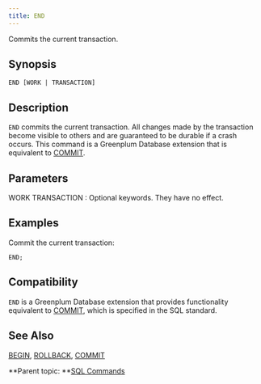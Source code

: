```yaml
---
title: END 
---
```


Commits the current transaction.

## <a id="section2"></a>Synopsis 

``` {#sql_command_synopsis}
END [WORK | TRANSACTION]
```

## <a id="section3"></a>Description 

`END` commits the current transaction. All changes made by the transaction become visible to others and are guaranteed to be durable if a crash occurs. This command is a Greenplum Database extension that is equivalent to [COMMIT](COMMIT.html).

## <a id="section4"></a>Parameters 

WORK
TRANSACTION
:   Optional keywords. They have no effect.

## <a id="section5"></a>Examples 

Commit the current transaction:

```
END;
```

## <a id="section6"></a>Compatibility 

`END` is a Greenplum Database extension that provides functionality equivalent to [COMMIT](COMMIT.html), which is specified in the SQL standard.

## <a id="section7"></a>See Also 

[BEGIN](BEGIN.html), [ROLLBACK](ROLLBACK.html), [COMMIT](COMMIT.html)

**Parent topic: **[SQL Commands](../sql_commands/sql_ref.html)

